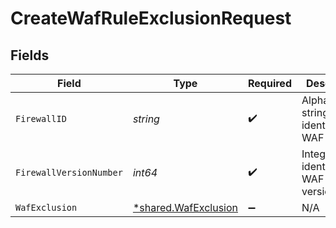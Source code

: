 # CreateWafRuleExclusionRequest


## Fields

| Field                                                       | Type                                                        | Required                                                    | Description                                                 | Example                                                     |
| ----------------------------------------------------------- | ----------------------------------------------------------- | ----------------------------------------------------------- | ----------------------------------------------------------- | ----------------------------------------------------------- |
| `FirewallID`                                                | *string*                                                    | :heavy_check_mark:                                          | Alphanumeric string identifying a WAF Firewall.             | fW7g2uUGZzb2W9Euo4Mo0r                                      |
| `FirewallVersionNumber`                                     | *int64*                                                     | :heavy_check_mark:                                          | Integer identifying a WAF firewall version.                 | 1                                                           |
| `WafExclusion`                                              | [*shared.WafExclusion](../../models/shared/wafexclusion.md) | :heavy_minus_sign:                                          | N/A                                                         |                                                             |